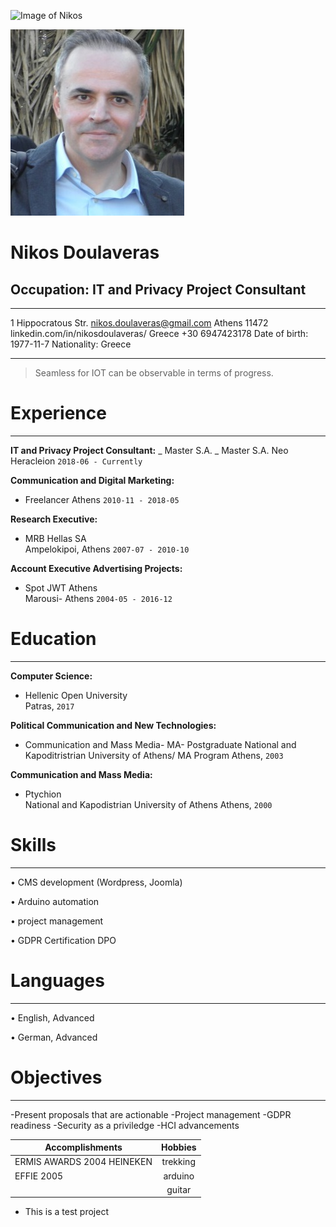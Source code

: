 
![Image of Nikos](https://github.com/NikosDoulaveras/MyCV/PB250057l2l.jpg) 


![Image of Nikos](PB250057l2l.jpg "Nikos Doulaveras")

Nikos Doulaveras
============

Occupation: IT and Privacy Project Consultant 
-----------------------------------

-------------------     ----------------------------
1 Hippocratous Str.       nikos.doulaveras@gmail.com
Athens 11472        linkedin.com/in/nikosdoulaveras/ 
Greece                                +30 6947423178
Date of birth: 1977-11-7         Nationality: Greece 
-------------------     ----------------------------


 >  Seamless for IOT can be observable in terms of progress.  
 

# Experience
----------

**IT and Privacy Project Consultant:**
_  Master S.A. _
Master S.A. 
Neo Heracleion 
`2018-06 - Currently`


**Communication and Digital Marketing:**
* Freelancer 
Athens 
`2010-11 - 2018-05`


**Research Executive:**            
* MRB Hellas SA  
Ampelokipoi, Athens 
`2007-07 - 2010-10`


**Account Executive Advertising Projects:**                
* Spot JWT Athens  
Marousi- Athens 
`2004-05 - 2016-12`

            
# Education
----------
**Computer Science:**           
* Hellenic Open University  
Patras, `2017`


**Political Communication and New Technologies:**               
* Communication and Mass Media- MA- Postgraduate 
National and Kapoditristrian University of Athens/ MA Program 
Athens, `2003`


**Communication and Mass Media:**               
* Ptychion  
National and Kapodistrian University of Athens 
Athens, `2000`


# Skills
----------
       
• CMS development (Wordpress, Joomla)
            
• Arduino automation
            
• project management
            
• GDPR Certification DPO 

 
 # Languages
----------
        
• English, Advanced
            
• German, Advanced 


# Objectives 
----------
       
-Present proposals that are actionable
-Project management
-GDPR readiness
-Security as a priviledge
-HCI advancements  



|       Accomplishments      |    Hobbies    | 
|----------------------------|:-------------:|
| ERMIS AWARDS 2004 HEINEKEN |    trekking   | 
|         EFFIE 2005         |    arduino    |
|                            |     guitar    |


* This is a test project
